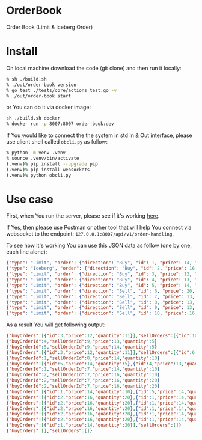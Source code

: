 # OrderBook
Order Book (Limit & Iceberg Order)

# Install
On local machine download the code (git clone) and then run it locally:
```bash
% sh ./build.sh 
% ./out/order-book version
% go test ./tests/core/actions_test.go -v
% ./out/order-book start
```
or You can do it via docker image:
```bash
sh ./build.sh docker
% docker run -p 8007:8007 order-book:dev
```

If You would like to connect the the system in std In & Out interface,
please use client shell called `obcli.py` as follow:
```bash
% python -m venv .venv
% source .venv/bin/activate
(.venv)% pip install --upgrade pip
(.venv)% pip install websockets
(.venv)% python obcli.py
```

# Use case
First, when You run the server, please see if it's working [here](http://127.0.0.1:8007/api/v1/healthcheck/version).

If Yes, then please use Postman or other tool that will help You connect via websocket to the endpoint: `127.0.0.1:8007/api/v1/order-handling`.

To see how it's working You can use this JSON data as follow (one by one, each line alone):

```JSON
{"type": "Limit", "order": {"direction": "Buy", "id": 1, "price": 14, "quantity": 20}}
{"type": "Iceberg", "order": {"direction": "Buy", "id": 2, "price": 16, "quantity": 50, "peak": 20}}
{"type": "Limit", "order": {"direction": "Buy", "id": 3, "price": 12, "quantity": 11}}
{"type": "Limit", "order": {"direction": "Buy", "id": 4, "price": 13, "quantity": 5}}
{"type": "Limit", "order": {"direction": "Buy", "id": 5, "price": 14, "quantity": 5}}
{"type": "Limit", "order": {"direction": "Sell", "id": 6, "price": 20, "quantity": 200}}
{"type": "Limit", "order": {"direction": "Sell", "id": 7, "price": 13, "quantity": 60}}
{"type": "Limit", "order": {"direction": "Sell", "id": 8, "price": 13, "quantity": 10}}
{"type": "Limit", "order": {"direction": "Sell", "id": 9, "price": 13, "quantity": 10}}
{"type": "Limit", "order": {"direction": "Sell", "id": 10, "price": 16, "quantity": 20}}
```

As a result You will get following output:

```JSON
{"buyOrders":[{"id":3,"price":12,"quantity":11}],"sellOrders":[{"id":10,"price":16,"quantity":20},{"id":6,"price":20,"quantity":200}]}
{"buyOrderId":4,"sellOrderId":9,"price":13,"quantity":5}
{"buyOrderId":5,"sellOrderId":9,"price":14,"quantity":5}
{"buyOrders":[{"id":3,"price":12,"quantity":11}],"sellOrders":[{"id":6,"price":20,"quantity":200}]}
{"buyOrderId":1,"sellOrderId":8,"price":14,"quantity":10}
{"buyOrders":[{"id":5,"price":14,"quantity":5},{"id":4,"price":13,"quantity":5}],"sellOrders":[{"id":6,"price":20,"quantity":200}]}
{"buyOrderId":1,"sellOrderId":7,"price":14,"quantity":10}
{"buyOrderId":2,"sellOrderId":7,"price":16,"quantity":10}
{"buyOrderId":2,"sellOrderId":7,"price":16,"quantity":20}
{"buyOrderId":2,"sellOrderId":7,"price":16,"quantity":20}
{"buyOrders":[{"id":1,"price":14,"quantity":10},{"id":5,"price":14,"quantity":5}],"sellOrders":[{"id":6,"price":20,"quantity":200}]}
{"buyOrders":[{"id":2,"price":16,"quantity":20},{"id":1,"price":14,"quantity":20}],"sellOrders":[{"id":6,"price":20,"quantity":200}]}
{"buyOrders":[{"id":2,"price":16,"quantity":20},{"id":1,"price":14,"quantity":20}],"sellOrders":[]}
{"buyOrders":[{"id":2,"price":16,"quantity":20},{"id":1,"price":14,"quantity":20}],"sellOrders":[]}
{"buyOrders":[{"id":2,"price":16,"quantity":20},{"id":1,"price":14,"quantity":20}],"sellOrders":[]}
{"buyOrders":[{"id":2,"price":16,"quantity":20},{"id":1,"price":14,"quantity":20}],"sellOrders":[]}
{"buyOrders":[{"id":1,"price":14,"quantity":20}],"sellOrders":[]}
{"buyOrders":[],"sellOrders":[]}
```
